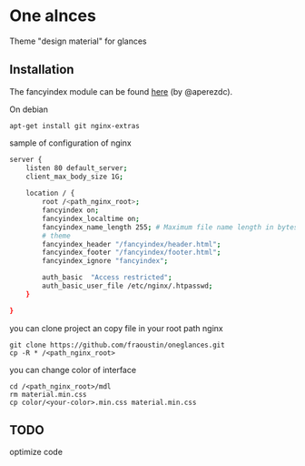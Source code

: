 # One alnces

Theme "design material" for glances



## Installation

The fancyindex module can be found [here](https://github.com/aperezdc/ngx-fancyindex) (by @aperezdc).

On debian

    apt-get install git nginx-extras

sample of configuration of nginx

```bash
server {
    listen 80 default_server;
    client_max_body_size 1G;
    
    location / {
        root /<path_nginx_root>;
        fancyindex on;
        fancyindex_localtime on;
        fancyindex_name_length 255; # Maximum file name length in bytes, change as you like.
        # theme
        fancyindex_header "/fancyindex/header.html";
        fancyindex_footer "/fancyindex/footer.html";
        fancyindex_ignore "fancyindex";

        auth_basic  "Access restricted";
        auth_basic_user_file /etc/nginx/.htpasswd;
    }

}
```

you can clone project an copy file in your root path nginx

    git clone https://github.com/fraoustin/oneglances.git
    cp -R * /<path_nginx_root>

you can change color of interface

    cd /<path_nginx_root>/mdl
    rm material.min.css 
    cp color/<your-color>.min.css material.min.css


## TODO

optimize code
